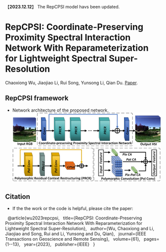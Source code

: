 【**2023.12.12**】 The RepCPSI model havs been updated.

# RepCPSI: Coordinate-Preserving Proximity Spectral Interaction Network With Reparameterization for Lightweight Spectral Super-Resolution

Chaoxiong Wu, Jiaojiao Li, Rui Song, Yunsong Li, Qian Du. [Paper](https://ieeexplore.ieee.org/abstract/document/10092801). 

## RepCPSI framework
- Network architecture of the proposed network.
![](./Figures/RepCPSI.jpg)

## Citation
- If the the work or the code is helpful, please cite the paper:

  @article{wu2023repcpsi,
  title={RepCPSI: Coordinate-Preserving Proximity Spectral Interaction Network With Reparameterization for Lightweight Spectral Super-Resolution},
  author={Wu, Chaoxiong and Li, Jiaojiao and Song, Rui and Li, Yunsong and Du, Qian},
  journal={IEEE Transactions on Geoscience and Remote Sensing},
  volume={61},
  pages={1--13},
  year={2023},
  publisher={IEEE}
  }
 
